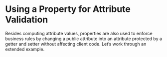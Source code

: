 # Using a Property for Attribute Validation

Besides computing attribute values, properties are also used to enforce business rules by changing a public attribute into an attribute protected by a getter and setter without affecting client code. Let’s work through an extended example.